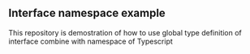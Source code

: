 ## Interface namespace example
This repository is demostration of how to use global type definition of interface combine with namespace of Typescript